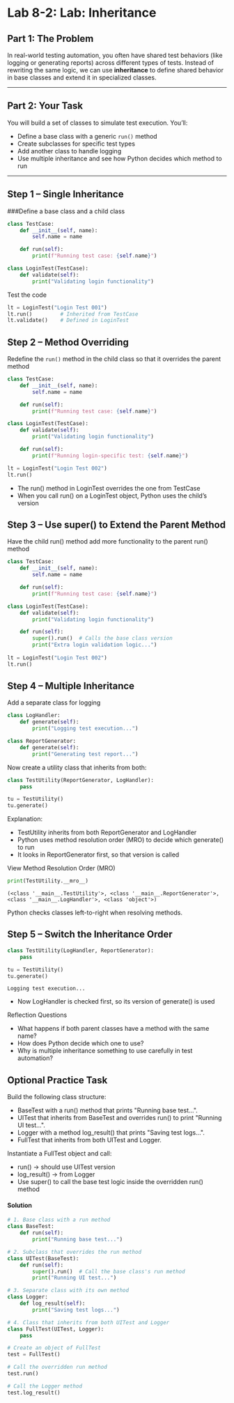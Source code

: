 # Lab 8-2: Lab: Inheritance

## Part 1: The Problem

In real-world testing automation, you often have shared test behaviors (like logging or generating reports) across different types of tests. Instead of rewriting the same logic, we can use **inheritance** to define shared behavior in base classes and extend it in specialized classes.

---

## Part 2: Your Task

You will build a set of classes to simulate test execution. You’ll:
- Define a base class with a generic `run()` method
- Create subclasses for specific test types
- Add another class to handle logging
- Use multiple inheritance and see how Python decides which method to run

---

## Step 1 – Single Inheritance

###Define a base class and a child class

```python
class TestCase:
    def __init__(self, name):
        self.name = name

    def run(self):
        print(f"Running test case: {self.name}")

class LoginTest(TestCase):
    def validate(self):
        print("Validating login functionality")

```

Test the code

```python
lt = LoginTest("Login Test 001")
lt.run()         # Inherited from TestCase
lt.validate()    # Defined in LoginTest
```


## Step 2 – Method Overriding

Redefine the `run()` method in the child class so that it overrides the parent method

```python
class TestCase:
    def __init__(self, name):
        self.name = name

    def run(self):
        print(f"Running test case: {self.name}")

class LoginTest(TestCase):
    def validate(self):
        print("Validating login functionality")

    def run(self):
        print(f"Running login-specific test: {self.name}")

lt = LoginTest("Login Test 002")
lt.run() 

```

- The run() method in LoginTest overrides the one from TestCase
- When you call run() on a LoginTest object, Python uses the child’s version


## Step 3 – Use super() to Extend the Parent Method

Have the child run() method add more functionality to the parent run() method

```python
class TestCase:
    def __init__(self, name):
        self.name = name

    def run(self):
        print(f"Running test case: {self.name}")

class LoginTest(TestCase):
    def validate(self):
        print("Validating login functionality")

    def run(self):
        super().run()  # Calls the base class version
        print("Extra login validation logic...")
        
lt = LoginTest("Login Test 002")
lt.run()

```
## Step 4 – Multiple Inheritance

Add a separate class for logging
```python
class LogHandler:
    def generate(self):
        print("Logging test execution...")

class ReportGenerator:
    def generate(self):
        print("Generating test report...")

```
Now create a utility class that inherits from both:

```python
class TestUtility(ReportGenerator, LogHandler):
    pass

tu = TestUtility()
tu.generate()
```

Explanation:
- TestUtility inherits from both ReportGenerator and LogHandler
- Python uses method resolution order (MRO) to decide which generate() to run
- It looks in ReportGenerator first, so that version is called

View Method Resolution Order (MRO)

```python
print(TestUtility.__mro__)
```
```shell
(<class '__main__.TestUtility'>, <class '__main__.ReportGenerator'>, <class '__main__.LogHandler'>, <class 'object'>)
```

Python checks classes left-to-right when resolving methods.

## Step 5 – Switch the Inheritance Order

```python
class TestUtility(LogHandler, ReportGenerator):
    pass

tu = TestUtility()
tu.generate()
```

```shell
Logging test execution...
```

- Now LogHandler is checked first, so its version of generate() is used

Reflection Questions
- What happens if both parent classes have a method with the same name?
- How does Python decide which one to use?
- Why is multiple inheritance something to use carefully in test automation?

## Optional Practice Task

Build the following class structure:
- BaseTest with a run() method that prints "Running base test...".
- UITest that inherits from BaseTest and overrides run() to print "Running UI test...".
- Logger with a method log_result() that prints "Saving test logs...".
- FullTest that inherits from both UITest and Logger.

Instantiate a FullTest object and call:
- run() → should use UITest version
- log_result() → from Logger
- Use super() to call the base test logic inside the overridden run() method

#### Solution

```python
# 1. Base class with a run method
class BaseTest:
    def run(self):
        print("Running base test...")

# 2. Subclass that overrides the run method
class UITest(BaseTest):
    def run(self):
        super().run()  # Call the base class's run method
        print("Running UI test...")

# 3. Separate class with its own method
class Logger:
    def log_result(self):
        print("Saving test logs...")

# 4. Class that inherits from both UITest and Logger
class FullTest(UITest, Logger):
    pass

# Create an object of FullTest
test = FullTest()

# Call the overridden run method
test.run()

# Call the Logger method
test.log_result()

```



